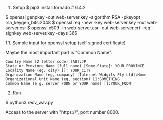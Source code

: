 1. Setup
  $ pip3 install tornado # 6.4.2

  $ openssl genpkey -out web-server.key -algorithm RSA -pkeyopt rsa_keygen_bits:2048
  $ openssl req -new -key web-server.key -out web-server.csr
  $ openssl x509 -in web-server.csr -out web-server.crt -req -signkey web-server.key -days 365

1.1. Sample input for openssl setup (self signed certificate)

  Maybe the most important part is "Common Name".

    Country Name (2 letter code) [AU]:JP
    State or Province Name (full name) [Some-State]: YOUR_PROVINCE
    Locality Name (eg, city) []: YOUR_CITY
    Organization Name (eg, company) [Internet Widgits Pty Ltd]:Home
    Organizational Unit Name (eg, section) []:SOMETHING
    Common Name (e.g. server FQDN or YOUR name) []:YOUR_FQDN

2. Run
  
  $ python3 recv_wav.py

  Access to the server with "https://", port number 8000.

